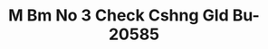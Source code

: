 ---
f_zip-code: 48224
f_state-code: MI
title: M Bm No 3 Check Cshng Gld Bu-20585
f_phone: 313-371-7400
f_city-only: Detroit
f_address: 11500 Morang Dr Detroit
f_location-unique-id: '20585'
slug: m-bm-no-3-check-cshng-gld-bu-20585
updated-on: '2024-05-30T13:46:58.046Z'
created-on: '2024-05-30T13:36:59.803Z'
published-on: '2024-05-30T13:54:32.469Z'
f_city-state: cms/city/detroit-mi.md
f_company: cms/company/m-bm-no-3-check-cshng-gld-bu.md
f_state: cms/state/michigan.md
layout: '[payday-loan].html'
tags: payday-loan
---